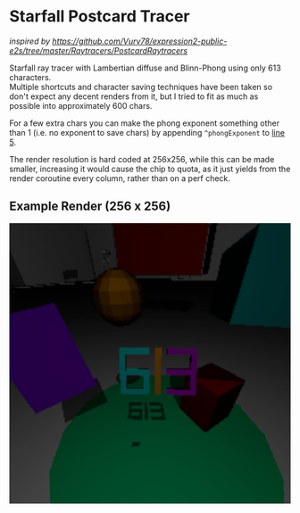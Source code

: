 # Starfall Postcard Tracer
*inspired by https://github.com/Vurv78/expression2-public-e2s/tree/master/Raytracers/PostcardRaytracers*

Starfall ray tracer with Lambertian diffuse and Blinn-Phong using only 613 characters.  
Multiple shortcuts and character saving techniques have been taken so don't expect any decent renders from it, but I tried to fit as much as possible into approximately 600 chars.  

For a few extra chars you can make the phong exponent something other than 1 (i.e. no exponent to save chars) by appending `^phongExponent` to [line 5](https://github.com/100PXSquared/public-starfalls/blob/master/postcard-tracer/postcard_tracer.txt#L5).  

The render resolution is hard coded at 256x256, while this can be made smaller, increasing it would cause the chip to quota, as it just yields from the render coroutine every column, rather than on a perf check.  

## Example Render (256 x 256) 
![Example Render](https://github.com/100PXSquared/public-starfalls/blob/master/postcard-tracer/render.png)
